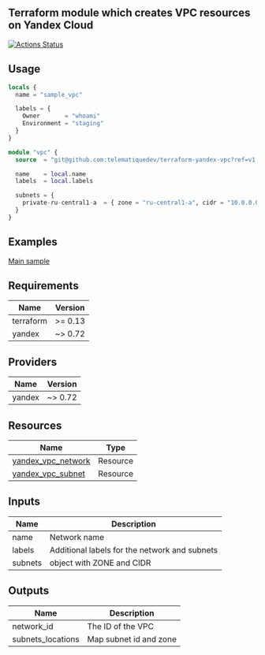 ## Terraform module which creates VPC resources on Yandex Cloud

[![Actions Status](https://github.com/telematiquedev/terraform-yandex-vpc/workflows/Validate%20terraform/badge.svg)](https://github.com/telematiquedev/terraform-yandex-vpc/actions)

## Usage

```tf
locals {
  name = "sample_vpc"

  labels = {
    Owner       = "whoami"
    Environment = "staging"
  }
}

module "vpc" {
  source  = "git@github.com:telematiquedev/terraform-yandex-vpc?ref=v1.0.0"

  name    = local.name
  labels  = local.labels

  subnets = {
    private-ru-central1-a  = { zone = "ru-central1-a", cidr = "10.0.0.0/20" }
  }
}
```

## Examples

[Main sample](https://github.com/telematiquedev/terraform-yandex-vpc/tree/main/examples/yc-vpc)

## Requirements

| Name | Version |
|------|---------|
| terraform | >= 0.13 |
| yandex | ~> 0.72 |

## Providers

| Name | Version |
|------|---------|
| yandex | ~> 0.72 |

## Resources

| Name | Type |
|------|------|
| [yandex_vpc_network](https://registry.terraform.io/providers/yandex-cloud/yandex/latest/docs/resources/vpc_network) | Resource |
| [yandex_vpc_subnet](https://registry.terraform.io/providers/yandex-cloud/yandex/latest/docs/resources/vpc_subnet) | Resource |

## Inputs

| Name | Description |
|------|-------------|
| name | Network name |
| labels | Additional labels for the network and subnets |
| subnets | object with ZONE and CIDR |

## Outputs

| Name | Description |
|------|-------------|
| network_id | The ID of the VPC |
| subnets_locations | Map subnet id and zone |